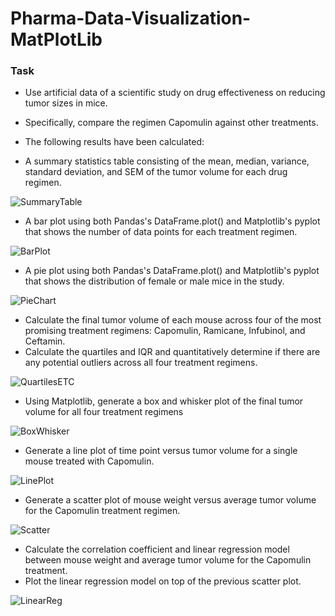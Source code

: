 # **Pharma-Data-Visualization-MatPlotLib**

### Task

* Use artificial data of a scientific study on drug effectiveness on reducing tumor sizes in mice.
* Specifically, compare the regimen Capomulin against other treatments.
* The following results have been calculated:

* A summary statistics table consisting of the mean, median, variance, standard deviation, and SEM of the tumor volume for each drug regimen.
    
![SummaryTable](https://github.com/michaellegg16/matplotlib-challenge/blob/master/Screenshots/SummaryStats.png)

* A bar plot using both Pandas's DataFrame.plot() and Matplotlib's pyplot that shows the number of data points for each treatment regimen.
   
![BarPlot](https://github.com/michaellegg16/matplotlib-challenge/blob/master/Screenshots/BarChart.png)

* A pie plot using both Pandas's DataFrame.plot() and Matplotlib's pyplot that shows the distribution of female or male mice in the study.

![PieChart](https://github.com/michaellegg16/matplotlib-challenge/blob/master/Screenshots/PieChart.png)

* Calculate the final tumor volume of each mouse across four of the most promising treatment regimens: Capomulin, Ramicane, Infubinol, and Ceftamin. 
* Calculate the quartiles and IQR and quantitatively determine if there are any potential outliers across all four treatment regimens.

![QuartilesETC](https://github.com/michaellegg16/matplotlib-challenge/blob/master/Screenshots/QuartilesETC.png)

* Using Matplotlib, generate a box and whisker plot of the final tumor volume for all four treatment regimens

![BoxWhisker](https://github.com/michaellegg16/matplotlib-challenge/blob/master/Screenshots/BoxandWhisker.png)

* Generate a line plot of time point versus tumor volume for a single mouse treated with Capomulin.

![LinePlot](https://github.com/michaellegg16/matplotlib-challenge/blob/master/Screenshots/LineGraph.png)

* Generate a scatter plot of mouse weight versus average tumor volume for the Capomulin treatment regimen.

![Scatter](https://github.com/michaellegg16/matplotlib-challenge/blob/master/Screenshots/VolumeVsWeight.png)

* Calculate the correlation coefficient and linear regression model between mouse weight and average tumor volume for the Capomulin treatment. 
* Plot the linear regression model on top of the previous scatter plot.

![LinearReg](https://github.com/michaellegg16/matplotlib-challenge/blob/master/Screenshots/LinearRegression.png)


